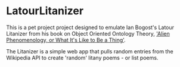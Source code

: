 # LatourLitanizer

This is a pet project project designed to emulate Ian Bogost's Latour Litanizer from his book on Object Oriented Ontology Theory, <u>'Alien Phenomenology, or What It's Like to Be a Thing'</u>.

The Litanizer is a simple web app that pulls random entries from the Wikipedia API to create 'random' litany poems - or list poems.
